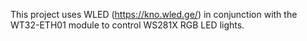 This project uses WLED (https://kno.wled.ge/) in conjunction with the WT32-ETH01 module to control WS281X RGB LED lights.
